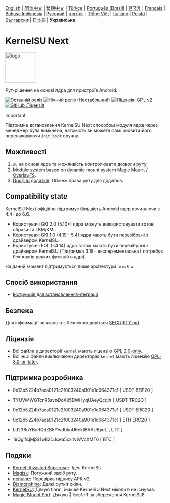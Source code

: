 [English](README.md) | [简体中文](README_CN.md) | [繁體中文](README_TW.md) | [Türkçe](README_TR.md) | [Português (Brasil)](README_PT-BR.md) | [한국어](README_KO.md) | [Français](README_FR.md) | [Bahasa Indonesia](README_ID.md) | [Русский](README_RU.md) | [ภาษาไทย](README_TH.md) | [Tiếng Việt](README_VI.md) | [Italiano](README_IT.md) | [Polski](README_PL.md) | [Български](README_BG.md) | [日本語](README_JA.md) | **Українська**

# KernelSU Next

<img src="/assets/kernelsu_next.png" style="width: 96px;" alt="logo">

Рут-рішення на основі ядра для пристроїв Android.

[![Останній реліз](https://img.shields.io/github/v/release/KernelSU-Next/KernelSU-Next?label=Release&logo=github)](https://github.com/KernelSU-Next/KernelSU-Next/releases/latest)
[![Нічний реліз (Нестабільний)](https://img.shields.io/badge/Nightly%20Release-gray?logo=hackthebox&logoColor=fff)](https://nightly.link/KernelSU-Next/KernelSU-Next/workflows/build-manager-ci/next/Manager)
[![Ліцензія: GPL v2](https://img.shields.io/badge/License-GPL%20v2-orange.svg?logo=gnu)](https://www.gnu.org/licenses/old-licenses/gpl-2.0.en.html)
[![GitHub Ліцензія](https://img.shields.io/github/license/KernelSU-Next/KernelSU-Next?logo=gnu)](/LICENSE)

> [!IMPORTANT]  
> Підтримка встановлення KernelSU Next способом модуля ядра через менеджер була вимкнена, натомість ви можете самі оновити його перепаковуючи ```init_boot``` вручну.

## Можливості

1. `su` на основі ядра та можливість контролювати дозволи руту.
2. Module system based on dynamic mount system [Magic Mount](https://topjohnwu.github.io/Magisk/details.html#magic-mount) / [OverlayFS](https://en.wikipedia.org/wiki/OverlayFS).
3. [Профілі додатків](https://kernelsu.org/guide/app-profile.html): Обмеж права руту для додатків.

## Compatibility state

KernelSU Next офіційно підтримує більшість Android ядер починаючи з 4.4 і до 6.6.
 - Користувачі GKI 2.0 (5.10+) ядра можуть використовувати готові образи та LKM/KMI.
 - Користувачі GKI 1.0 (4.19 - 5.4) ядра мають бути перезібрані з драйвером KernelSU.
 - Користувачі EOL (<4.14) ядра також мають бути перезібрані з драйвером KernelSU (Підтримка 3.18+ експерементальна і потребує бекпортів деяких функцій в ядрі).

На даний момент підтримується лише архітектура `armv8-a`.

## Спосіб використання

- [Інструкція для встановлення/інтеграції](https://ksunext.org/internals/installation.html)

## Безпека

Для інформації зв'язаною з безпекою дивіться [SECURITY.md](/SECURITY.md).

## Ліцензія

- Всі файли в директорії `kernel` мають ліцензію [GPL-2.0-only](https://www.gnu.org/licenses/old-licenses/gpl-2.0.en.html).
- Всі інші файли виключаючи директорію `kernel` мають ліцензію [GPL-3.0-or-later](https://www.gnu.org/licenses/gpl-3.0.html).

## Підтримка розробника

- 0x12b5224b7aca0121c2f003240a901e1d064371c1 [ USDT BEP20 ]

- TYUVMWGTcnR5svnDoX85DWHyqUAeyQcdjh [ USDT TRC20 ]

- 0x12b5224b7aca0121c2f003240a901e1d064371c1 [ USDT ERC20 ]

- 0x12b5224b7aca0121c2f003240a901e1d064371c1 [ ETH ERC20 ]

- Ld238uYBuRQdZB5YwdbkuU6ektBAAUByoL [ LTC ]

- 19QgifcjMjSr1wB2DJcea5cxitvWVcXMT6 [ BTC ]

## Подяки

- [Kernel-Assisted Superuser](https://git.zx2c4.com/kernel-assisted-superuser/about/): Ідея KernelSU.
- [Magisk](https://github.com/topjohnwu/Magisk): Потужний засіб руту.
- [genuine](https://github.com/brevent/genuine/): Перевірка підпису APK v2.
- [Diamorphine](https://github.com/m0nad/Diamorphine): Деякі руткіт скіли.
- [KernelSU](https://github.com/tiann/KernelSU): Дякую tiann, інакше KernelSU Next ніколи б не існував.
- [Magic Mount Port](https://github.com/5ec1cff/KernelSU/blob/main/userspace/ksud/src/magic_mount.rs): Дякую 💜 5ec1cff за збереження KernelSU!
